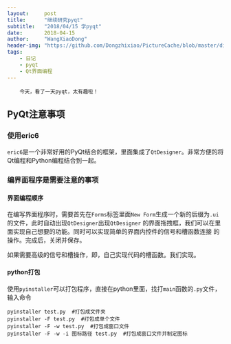 ```yaml
---
layout:     post
title:      "继续研究pyqt"
subtitle:   "2018/04/15 学pyqt"
date:       2018-04-15
author:     "WangXiaoDong"
header-img: "https://github.com/Dongzhixiao/PictureCache/blob/master/diaryPic/20180415.jpg?raw=true"
tags:
    - 日记
    - pyqt
    - Qt界面编程
---
```


```
    今天，看了一天pyqt，太有趣啦！
```


## PyQt注意事项

### 使用eric6

`eric6`是一个非常好用的PyQt结合的框架，里面集成了`QtDesigner`。非常方便的将Qt编程和Python编程结合到一起。

### 编界面程序是需要注意的事项

#### 界面编程顺序

在编写界面程序时，需要首先在`Forms`标签里面`New Form`生成一个新的后缀为`.ui`的文件，此时自动出现`QtDesigner`出现`QtDesigner`
的界面拖拽框，我们可以在里面实现自己想要的功能。同时可以实现简单的界面内控件的信号和槽函数连接
的操作。完成后，关闭并保存。

如果需要高级的信号和槽操作，即，自己实现代码的槽函数。我们实现。


#### python打包

使用`pyinstaller`可以打包程序，直接在python里面，找打`main`函数的`.py`文件，输入命令

```
pyinstaller test.py  #打包成文件夹
pyinstaller -F test.py  #打包成单个文件 
pyinstaller -F -w test.py  #打包成窗口文件
pyinstaller -F -w -i 图标路径 test.py  #打包成窗口文件并制定图标
```